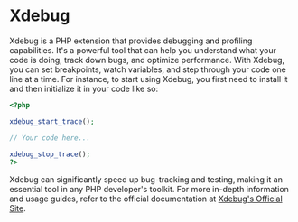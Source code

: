# Xdebug

Xdebug is a PHP extension that provides debugging and profiling capabilities. It's a powerful tool that can help you understand what your code is doing, track down bugs, and optimize performance. With Xdebug, you can set breakpoints, watch variables, and step through your code one line at a time. For instance, to start using Xdebug, you first need to install it and then initialize it in your code like so:

```php
<?php

xdebug_start_trace();

// Your code here...

xdebug_stop_trace();
?>
```
Xdebug can significantly speed up bug-tracking and testing, making it an essential tool in any PHP developer's toolkit. For more in-depth information and usage guides, refer to the official documentation at [Xdebug's Official Site](https://xdebug.org/docs/).